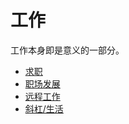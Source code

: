 # 工作

工作本身即是意义的一部分。

- [求职](./job-hunt.md)
- [职场发展](./career.md)
- [远程工作](./remote.md)
- [斜杠/生活](./slashie.md)
